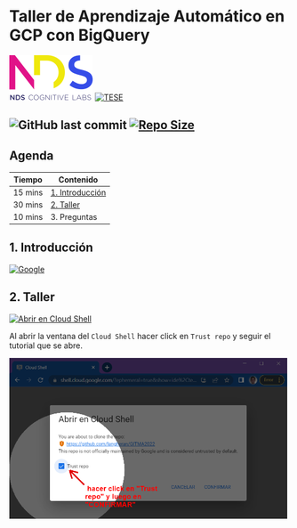 # Taller de Aprendizaje Automático en GCP con BigQuery

[![NDS](https://github.com/langheran/TESE2022/raw/main/images/nds.png)](https://ndscognitivelabs.com/) [![TESE](https://github.com/langheran/TESE2022/raw/main/images/TESE_logo400.webp)](https://www.TESE.ndscognitivelabs.com/)

![GitHub last commit](https://img.shields.io/github/last-commit/langheran/TESE2022) [![Repo Size](https://img.shields.io/github/repo-size/langheran/TESE2022.svg)](https://github.com/langheran/TESE2022/README.md)
-----------------


## Agenda

| Tiempo  | Contenido                                                                                                                                                                                    |
| ------- | -------------------------------------------------------------------------------------------------------------------------------------------------------------------------------------------- |
| 15 mins | [1. Introducción](https://docs.google.com/presentation/d/e/2PACX-1vQtHHDqQQltagK2XLVUPHEtTO5p0R-gU6MmWScdarflz9z4V8GfYV40vg1sq6Gps4s5nZ_iLFJxV-rl/embed?start=false&loop=false&delayms=3000) |
| 30 mins | [2. Taller](taller.ipynb)                                                                                                                                                                    |
| 10 mins | 3. Preguntas                                                                                                                                                                                 |

## 1. Introducción

[![Google](https://img.shields.io/badge/Google%20Slides-FBBC04?style=for-the-badge&logo=data%3Aimage%2Fpng%3Bbase64%2CiVBORw0KGgoAAAANSUhEUgAAAEAAAABACAMAAACdt4HsAAAAP1BMVEUAAAD%2FvwD1tAD1tQD0tQD0tAD1tAD0tQD%2FtgD0twD0tAD0tQD3twD1tAD1tQD4tAD%2FuwD1tgD1tQD0tAD%2F%2F%2F97fnsdAAAAE3RSTlMAEHvL8O%2FJeA5H7OpD%2FPtED3rKY%2F8p%2FQAAAG5JREFUWMPt17kRgEAQA8EBjv9nyT9WDCLg5AAlBdC2BqAoqxSPVzdtBwD9EJkbJ4B%2BjuwtK2xDCBs79pDWcmhAQ9KARIgzYOBdwPl4BgwYMGDAwL8B%2FwMDXwfk5JGjS84%2BOTzl9NXjOzf%2F053%2FF9bUMa%2FoE83%2BAAAAAElFTkSuQmCC)](https://docs.google.com/presentation/d/e/2PACX-1vQtHHDqQQltagK2XLVUPHEtTO5p0R-gU6MmWScdarflz9z4V8GfYV40vg1sq6Gps4s5nZ_iLFJxV-rl/embed?start=false&loop=false&delayms=3000)

## 2. Taller

[![Abrir en Cloud Shell](http://gstatic.com/cloudssh/images/open-btn.svg)](https://console.cloud.google.com/cloudshell/open?git_repo=https://github.com/langheran/TESE2022&tutorial=tutorial.md&cloudshell_open_in_editor=taller.ipynb&cloudshell_workspace=.&cloudshell_git_branch=main&ephemeral=true)

Al abrir la ventana del `Cloud Shell` hacer click en `Trust repo` y seguir el tutorial que se abre. 

<img src="https://github.com/langheran/TESE2022/raw/main/images/trust_repo.png" data-canonical-src="https://github.com/langheran/TESE2022/raw/main/images/trust_repo.png" width="500" />
